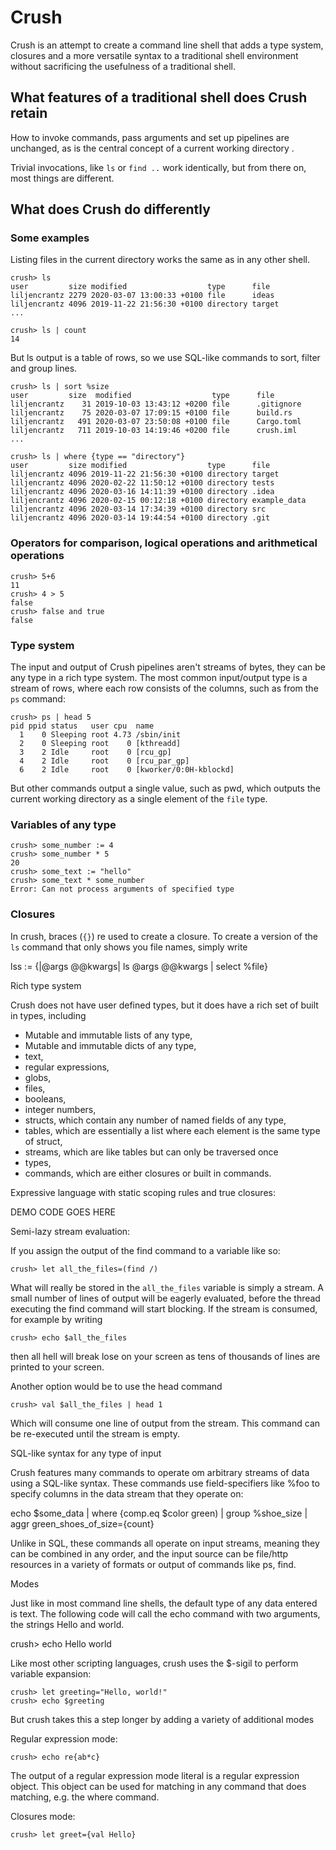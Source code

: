# Crush

Crush is an attempt to create a command line shell that adds a type system,
closures and a more versatile syntax to a traditional shell environment without
sacrificing the usefulness of a traditional shell.

## What features of a traditional shell does Crush retain

How to invoke commands, pass arguments and set up pipelines are unchanged, as is the central
concept of a current working directory .

Trivial invocations, like `ls` or `find ..` work identically, but from there on, most things
are different.

## What does Crush do differently

### Some examples

Listing files in the current directory works the same as in any other shell.

    crush> ls
    user         size modified                  type      file
    liljencrantz 2279 2020-03-07 13:00:33 +0100 file      ideas
    liljencrantz 4096 2019-11-22 21:56:30 +0100 directory target
    ...
    
    crush> ls | count
    14

But ls output is a table of rows, so we use SQL-like commands to sort, filter and group lines.

    crush> ls | sort %size
    user         size  modified                  type      file
    liljencrantz    31 2019-10-03 13:43:12 +0200 file      .gitignore
    liljencrantz    75 2020-03-07 17:09:15 +0100 file      build.rs
    liljencrantz   491 2020-03-07 23:50:08 +0100 file      Cargo.toml
    liljencrantz   711 2019-10-03 14:19:46 +0200 file      crush.iml
    ...

    crush> ls | where {type == "directory"}
    user         size modified                  type      file
    liljencrantz 4096 2019-11-22 21:56:30 +0100 directory target
    liljencrantz 4096 2020-02-22 11:50:12 +0100 directory tests
    liljencrantz 4096 2020-03-16 14:11:39 +0100 directory .idea
    liljencrantz 4096 2020-02-15 00:12:18 +0100 directory example_data
    liljencrantz 4096 2020-03-14 17:34:39 +0100 directory src
    liljencrantz 4096 2020-03-14 19:44:54 +0100 directory .git

### Operators for comparison, logical operations and arithmetical operations

    crush> 5+6
    11
    crush> 4 > 5
    false
    crush> false and true
    false

### Type system

The input and output of Crush pipelines aren't streams of bytes, they can be any type in a rich type
system. The most common input/output type is a stream of rows, where each row consists of the columns, such
as from the `ps` command:

    crush> ps | head 5
    pid ppid status   user cpu  name
      1    0 Sleeping root 4.73 /sbin/init
      2    0 Sleeping root    0 [kthreadd]
      3    2 Idle     root    0 [rcu_gp]
      4    2 Idle     root    0 [rcu_par_gp]
      6    2 Idle     root    0 [kworker/0:0H-kblockd]

But other commands output a single value, such as pwd, which outputs the current working directory
as a single element of the `file` type.

### Variables of any type

    crush> some_number := 4
    crush> some_number * 5
    20
    crush> some_text := "hello"
    crush> some_text * some_number
    Error: Can not process arguments of specified type

### Closures

In crush, braces (`{}`) re used to create a closure. To create a version of the `ls` command that only shows you
file names, simply write

lss := {|@args @@kwargs| ls @args @@kwargs | select %file}

Rich type system

Crush does not have user defined types, but it does have a rich set of built in types, including

* Mutable and immutable lists of any type,
* Mutable and immutable dicts of any type,
* text,
* regular expressions,
* globs,
* files,
* booleans,
* integer numbers,
* structs, which contain any number of named fields of any type,
* tables, which are essentially a list where each element is the same type of struct,
* streams, which are like tables but can only be traversed once
* types,
* commands, which are either closures or built in commands.


Expressive language with static scoping rules and true closures:

DEMO CODE GOES HERE

Semi-lazy stream evaluation:

If you assign the output of the find command to a variable like so:

    crush> let all_the_files=(find /)

What will really be stored in the `all_the_files` variable is simply a stream. A small number
of lines of output will be eagerly evaluated, before the thread executing the find command
will start blocking. If the stream is consumed, for example by writing

    crush> echo $all_the_files

then all hell will break lose on your screen as tens of thousands of lines are printed to
your screen.

Another option would be to use the head command

    crush> val $all_the_files | head 1

Which will consume one line of output from the stream. This command can be re-executed until
the stream is empty.

SQL-like syntax for any type of input

Crush features many commands to operate om arbitrary streams of data using a SQL-like syntax.
These commands use field-specifiers like %foo to specify columns in the data stream that they
operate on:

echo $some_data | where {comp.eq $color green) | group %shoe_size | aggr green_shoes_of_size={count}

Unlike in SQL, these commands all operate on input streams, meaning they can be combined in
any order, and the input source can be file/http resources in a variety of formats or output of
commands like ps, find.

Modes

Just like in most command line shells, the default type of any data entered is text.
The following code will call the echo command with two arguments, the strings Hello and world.

crush> echo Hello world

Like most other scripting languages, crush uses the $-sigil to perform variable expansion:

    crush> let greeting="Hello, world!"
    crush> echo $greeting

But crush takes this a step longer by adding a variety of additional modes

Regular expression mode:

    crush> echo re{ab*c} 

The output of a regular expression mode literal is a regular expression object. This object can
be used for matching in any command that does matching, e.g. the where command.

Closures mode:

    crush> let greet={val Hello} 


